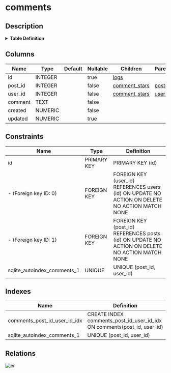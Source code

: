 # comments

## Description

<details>
<summary><strong>Table Definition</strong></summary>

```sql
CREATE TABLE comments (
  id INTEGER PRIMARY KEY AUTOINCREMENT,
  post_id INTEGER NOT NULL,
  user_id INTEGER NOT NULL,
  comment TEXT NOT NULL,
  created NUMERIC NOT NULL,
  updated NUMERIC,
  CONSTRAINT comments_post_id_fk FOREIGN KEY(post_id) REFERENCES posts(id),
  CONSTRAINT comments_user_id_fk FOREIGN KEY(user_id) REFERENCES users(id),
  UNIQUE(post_id, user_id)
)
```

</details>

## Columns

| Name | Type | Default | Nullable | Children | Parents |
| ---- | ---- | ------- | -------- | -------- | ------- |
| id | INTEGER |  | true | [logs](logs.md) |  |
| post_id | INTEGER |  | false | [comment_stars](comment_stars.md) | [posts](posts.md) |
| user_id | INTEGER |  | false | [comment_stars](comment_stars.md) | [users](users.md) |
| comment | TEXT |  | false |  |  |
| created | NUMERIC |  | false |  |  |
| updated | NUMERIC |  | true |  |  |

## Constraints

| Name | Type | Definition |
| ---- | ---- | ---------- |
| id | PRIMARY KEY | PRIMARY KEY (id) |
| - (Foreign key ID: 0) | FOREIGN KEY | FOREIGN KEY (user_id) REFERENCES users (id) ON UPDATE NO ACTION ON DELETE NO ACTION MATCH NONE |
| - (Foreign key ID: 1) | FOREIGN KEY | FOREIGN KEY (post_id) REFERENCES posts (id) ON UPDATE NO ACTION ON DELETE NO ACTION MATCH NONE |
| sqlite_autoindex_comments_1 | UNIQUE | UNIQUE (post_id, user_id) |

## Indexes

| Name | Definition |
| ---- | ---------- |
| comments_post_id_user_id_idx | CREATE INDEX comments_post_id_user_id_idx ON comments(post_id, user_id) |
| sqlite_autoindex_comments_1 | UNIQUE (post_id, user_id) |

## Relations

![er](comments.svg)
